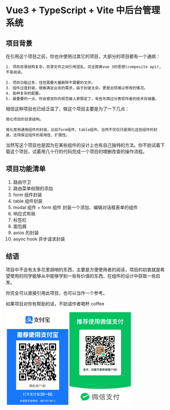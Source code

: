 # Vue3 + TypeScript + Vite 中后台管理系统

## 项目背景

在引用这个项目之前，你也许使用过其它的项目，大部分的项目都有一个通病：

    1. 项目目录结构复杂，目录文件之间引用混乱，完全脱离vue 3的思想(composite api),不易阅读。

    2. 项目功能过多，往往需要大量删除不需要的文件。
    3. 组件过度封装，很难满足业务的需求，由于封装太杂，更是出现难以修改的情况。
    4. 各种复杂的配置。
    5. 最重要的一点，你会感觉你的规范被人家限定了，有些东西过分表现作者的技术存储量。

相信这种项目也已经泛滥了，做这个项目主要是为了一下几点：

    简化项目的目录结构。

    简化常用通用组件的封装，比如form组件、table组件。当然不仅仅只是简化这些组件的封装，还得保证组件的易用性、扩展性。

当然写这个项目也是因为在某些组件的设计上也有自己独特的方法。你不妨试着下载这个项目，试着用几十行的代码完成一个项目的增删改查的操作流程。

## 项目功能清单

1. 路由守卫
2. 路由菜单权限的添加
3. form 组件封装
4. table 组件封装
5. modal 组件 + form 组件 封装一个添加、编辑对话框表单的组件
6. 响应式布局
7. 标签栏
8. 面包屑
9. axios 的封装
10. async hook 异步请求封装

## 结语

项目中不会有太多花里胡哨的东西，主要是方便使用者的阅读，项目的初衷就是希望使用的同学能够从中能够学到一些有价值的东西，在组件的设计中获取一些启发。

你完全可以直接引用此项目，也可以当作一个参考。

如果项目对你有帮助的话，不妨请作者喝杯 coffee

<img src="./src/assets//images/ewm.jpg" width="400" alt="收款二维码">

